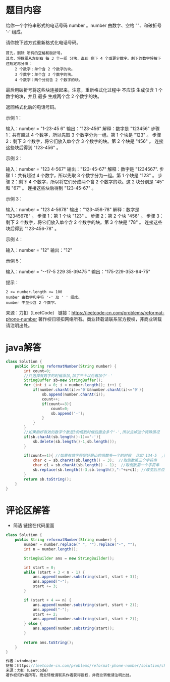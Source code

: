 # 题目内容

给你一个字符串形式的电话号码 number 。number 由数字、空格 ' '、和破折号 '-' 组成。

请你按下述方式重新格式化电话号码。

    首先，删除 所有的空格和破折号。
    其次，将数组从左到右 每 3 个一组 分块，直到 剩下 4 个或更少数字。剩下的数字将按下述规定再分块：
        2 个数字：单个含 2 个数字的块。
        3 个数字：单个含 3 个数字的块。
        4 个数字：两个分别含 2 个数字的块。

最后用破折号将这些块连接起来。注意，重新格式化过程中 不应该 生成仅含 1 个数字的块，并且 最多 生成两个含 2 个数字的块。

返回格式化后的电话号码。

 

示例 1：

输入：number = "1-23-45 6"
输出："123-456"
解释：数字是 "123456"
步骤 1：共有超过 4 个数字，所以先取 3 个数字分为一组。第 1 个块是 "123" 。
步骤 2：剩下 3 个数字，将它们放入单个含 3 个数字的块。第 2 个块是 "456" 。
连接这些块后得到 "123-456" 。

示例 2：

输入：number = "123 4-567"
输出："123-45-67"
解释：数字是 "1234567".
步骤 1：共有超过 4 个数字，所以先取 3 个数字分为一组。第 1 个块是 "123" 。
步骤 2：剩下 4 个数字，所以将它们分成两个含 2 个数字的块。这 2 块分别是 "45" 和 "67" 。
连接这些块后得到 "123-45-67" 。

示例 3：

输入：number = "123 4-5678"
输出："123-456-78"
解释：数字是 "12345678" 。
步骤 1：第 1 个块 "123" 。
步骤 2：第 2 个块 "456" 。
步骤 3：剩下 2 个数字，将它们放入单个含 2 个数字的块。第 3 个块是 "78" 。
连接这些块后得到 "123-456-78" 。

示例 4：

输入：number = "12"
输出："12"

示例 5：

输入：number = "--17-5 229 35-39475 "
输出："175-229-353-94-75"

 

提示：

    2 <= number.length <= 100
    number 由数字和字符 '-' 及 ' ' 组成。
    number 中至少含 2 个数字。

来源：力扣（LeetCode）
链接：https://leetcode-cn.com/problems/reformat-phone-number
著作权归领扣网络所有。商业转载请联系官方授权，非商业转载请注明出处。



# java解答

```java
class Solution {
    public String reformatNumber(String number) {
        int count=0;
        //只选择有数字的时候添加,加了三个以后再加个'-'
        StringBuffer sb=new StringBuffer();
        for (int i = 0; i < number.length(); i++) {
            if(number.charAt(i)>='0'&&number.charAt(i)<='9'){
                sb.append(number.charAt(i));
                count++;
                if(count==3){
                    count=0;
                    sb.append('-');
                }
            }
        }
        //如果刚好有效的数字个数是3的倍数时候后面会多个'-',所以去掉这个特殊情况
        if(sb.charAt(sb.length()-1)=='-'){
            sb.delete(sb.length()-1,sb.length());
        }
    
        if(count==1){ //如果有效字符刚好是山的倍数多一个的时候  比如 134-5  ,要变成12-45  只需要记录倒数第一个 第三个字符位置,然后修改倒数三个位置的字符串就可以了
            char c = sb.charAt(sb.length() - 3);  //取倒数第三个字符串
            char c1 = sb.charAt(sb.length() - 1);  //取倒数第一个字符串
            sb.replace(sb.length()-3,sb.length(),"-"+c+c1); //改变后三位字符串的内容
        }
        return sb.toString();
    }
}
```

#  评论区解答

* 简洁 链接在代码里面

```java
class Solution {
    public String reformatNumber(String number) {
        number = number.replace(" ", "").replace("-", "");
        int n = number.length();

        StringBuilder ans = new StringBuilder();

        int start = 0;
        while (start + 3 < n - 1) {
            ans.append(number.substring(start, start + 3));
            ans.append("-");
            start += 3;
        }

        if (start + 4 == n) {
            ans.append(number.substring(start, start + 2));
            ans.append("-");
            start += 2;
            ans.append(number.substring(start, start + 2));
        } else {
            ans.append(number.substring(start));
        }
        
        return ans.toString();
    }
}

作者：windmajor
链接：https://leetcode-cn.com/problems/reformat-phone-number/solution/chao-guo-100-java-ru-he-xie-de-you-ya-by-8h80/
来源：力扣（LeetCode）
著作权归作者所有。商业转载请联系作者获得授权，非商业转载请注明出处。
```

